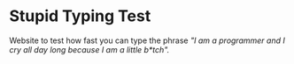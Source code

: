 # Stupid Typing Test

Website to test how fast you can type the phrase *"I am a programmer and I cry all day long because I am a little b\*tch".*
